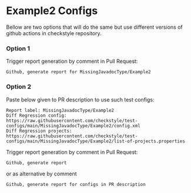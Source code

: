 # Example2 Configs

Bellow are two options that will do the same but use different versions
of github actions in checkstyle repository.


### Option 1
Trigger report generation by comment in Pull Request:
```
Github, generate report for MissingJavadocType/Example2
```

### Option 2

Paste below given to PR description to use such test configs:
```
Report label: MissingJavadocType/Example2
Diff Regression config: https://raw.githubusercontent.com/checkstyle/test-configs/main/MissingJavadocType/Example2/config.xml
Diff Regression projects: https://raw.githubusercontent.com/checkstyle/test-configs/main/MissingJavadocType/Example2/list-of-projects.properties
```

Trigger report generation by comment in Pull Request:
```
Github, generate report
```
or as alternative by comment
```
Github, generate report for configs in PR description
```
